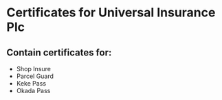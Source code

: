 # Certificates for Universal Insurance Plc

## Contain certificates for:

- Shop Insure
- Parcel Guard
- Keke Pass
- Okada Pass

